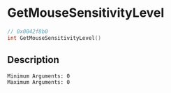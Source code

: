 # GetMouseSensitivityLevel
```c
// 0x0042f8b0
int GetMouseSensitivityLevel()
```
## Description
```
Minimum Arguments: 0
Maximum Arguments: 0
```
